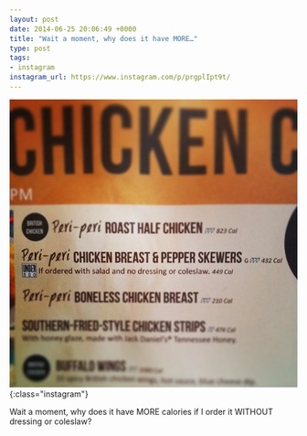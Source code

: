 ```yaml
---
layout: post
date: 2014-06-25 20:06:49 +0000
title: "Wait a moment, why does it have MORE…"
type: post
tags:
- instagram
instagram_url: https://www.instagram.com/p/prgplIpt9t/
---
```


![Instagram - prgplIpt9t](/assets/prgplIpt9t.jpg){:class="instagram"}

Wait a moment, why does it have MORE calories if I order it WITHOUT dressing or coleslaw?
